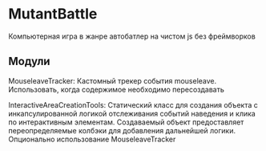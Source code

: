 # MutantBattle
Компьютерная игра в жанре автобатлер на чистом js без фреймворков

## Модули
MouseleaveTracker: Кастомный трекер события mouseleave. Использовать, когда содержимое необходимо пересоздавать

InteractiveAreaCreationTools: Статический класс для создания объекта с инкапсулированной логикой отслеживания событий наведения и клика по интерактивным элементам. Создаваемый объект предоставляет переопределяемые колбэки для добавления дальнейшей логики. Опционально использование MouseleaveTracker
